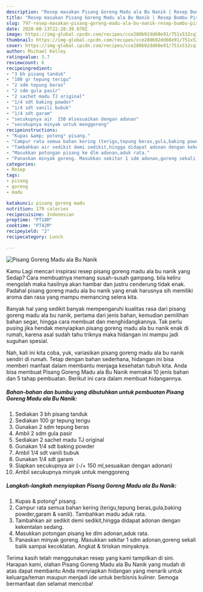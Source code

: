 ```yaml
---
description: "Resep masakan Pisang Goreng Madu ala Bu Nanik | Resep Bumbu Pisang Goreng Madu ala Bu Nanik Yang Menggugah Selera"
title: "Resep masakan Pisang Goreng Madu ala Bu Nanik | Resep Bumbu Pisang Goreng Madu ala Bu Nanik Yang Menggugah Selera"
slug: 797-resep-masakan-pisang-goreng-madu-ala-bu-nanik-resep-bumbu-pisang-goreng-madu-ala-bu-nanik-yang-menggugah-selera
date: 2020-08-13T22:28:39.870Z
image: https://img-global.cpcdn.com/recipes/cce280b92dd60e91/751x532cq70/pisang-goreng-madu-ala-bu-nanik-foto-resep-utama.jpg
thumbnail: https://img-global.cpcdn.com/recipes/cce280b92dd60e91/751x532cq70/pisang-goreng-madu-ala-bu-nanik-foto-resep-utama.jpg
cover: https://img-global.cpcdn.com/recipes/cce280b92dd60e91/751x532cq70/pisang-goreng-madu-ala-bu-nanik-foto-resep-utama.jpg
author: Michael Kelley
ratingvalue: 3.7
reviewcount: 6
recipeingredient:
- "3 bh pisang tanduk"
- "100 gr tepung terigu"
- "2 sdm tepung beras"
- "2 sdm gula pasir"
- "2 sachet madu TJ original"
- "1/4 sdt baking powder"
- "1/4 sdt vanili bubuk"
- "1/4 sdt garam"
- "secukupnya air  150 mlsesuaikan dengan adonan"
- "secukupnya minyak untuk menggoreng"
recipeinstructions:
- "Kupas &amp; potong² pisang."
- "Campur rata semua bahan kering (terigu,tepung beras,gula,baking powder,garam &amp; vanili). Tambahkan madu aduk rata."
- "Tambahkan air sedikit demi sedikit,hingga didapat adonan dengan kekentalan sedang."
- "Masukkan potongan pisang ke dlm adonan,aduk rata."
- "Panaskan minyak goreng. Masukkan sekitar 1 sdm adonan,goreng sekali balik sampai kecoklatan. Angkat &amp; tiriskan minyaknya."
categories:
- Resep
tags:
- pisang
- goreng
- madu

katakunci: pisang goreng madu 
nutrition: 179 calories
recipecuisine: Indonesian
preptime: "PT18M"
cooktime: "PT42M"
recipeyield: "2"
recipecategory: Lunch

---
```



![Pisang Goreng Madu ala Bu Nanik](https://img-global.cpcdn.com/recipes/cce280b92dd60e91/751x532cq70/pisang-goreng-madu-ala-bu-nanik-foto-resep-utama.jpg)

Kamu Lagi mencari inspirasi resep pisang goreng madu ala bu nanik yang Sedap? Cara membuatnya memang susah-susah gampang. bila keliru mengolah maka hasilnya akan hambar dan justru cenderung tidak enak. Padahal pisang goreng madu ala bu nanik yang enak harusnya sih memiliki aroma dan rasa yang mampu memancing selera kita.

Banyak hal yang sedikit banyak mempengaruhi kualitas rasa dari pisang goreng madu ala bu nanik, pertama dari jenis bahan, kemudian pemilihan bahan segar, hingga cara membuat dan menghidangkannya. Tak perlu pusing jika hendak menyiapkan pisang goreng madu ala bu nanik enak di rumah, karena asal sudah tahu triknya maka hidangan ini mampu jadi suguhan spesial.




Nah, kali ini kita coba, yuk, variasikan pisang goreng madu ala bu nanik sendiri di rumah. Tetap dengan bahan sederhana, hidangan ini bisa memberi manfaat dalam membantu menjaga kesehatan tubuh kita. Anda bisa membuat Pisang Goreng Madu ala Bu Nanik memakai 10 jenis bahan dan 5 tahap pembuatan. Berikut ini cara dalam membuat hidangannya.

<!--inarticleads1-->

##### Bahan-bahan dan bumbu yang dibutuhkan untuk pembuatan Pisang Goreng Madu ala Bu Nanik:

1. Sediakan 3 bh pisang tanduk
1. Sediakan 100 gr tepung terigu
1. Gunakan 2 sdm tepung beras
1. Ambil 2 sdm gula pasir
1. Sediakan 2 sachet madu TJ original
1. Gunakan 1/4 sdt baking powder
1. Ambil 1/4 sdt vanili bubuk
1. Gunakan 1/4 sdt garam
1. Siapkan secukupnya air (-/+ 150 ml,sesuaikan dengan adonan)
1. Ambil secukupnya minyak untuk menggoreng




<!--inarticleads2-->

##### Langkah-langkah menyiapkan Pisang Goreng Madu ala Bu Nanik:

1. Kupas &amp; potong² pisang.
1. Campur rata semua bahan kering (terigu,tepung beras,gula,baking powder,garam &amp; vanili). Tambahkan madu aduk rata.
1. Tambahkan air sedikit demi sedikit,hingga didapat adonan dengan kekentalan sedang.
1. Masukkan potongan pisang ke dlm adonan,aduk rata.
1. Panaskan minyak goreng. Masukkan sekitar 1 sdm adonan,goreng sekali balik sampai kecoklatan. Angkat &amp; tiriskan minyaknya.




Terima kasih telah menggunakan resep yang kami tampilkan di sini. Harapan kami, olahan Pisang Goreng Madu ala Bu Nanik yang mudah di atas dapat membantu Anda menyiapkan hidangan yang menarik untuk keluarga/teman maupun menjadi ide untuk berbisnis kuliner. Semoga bermanfaat dan selamat mencoba!
